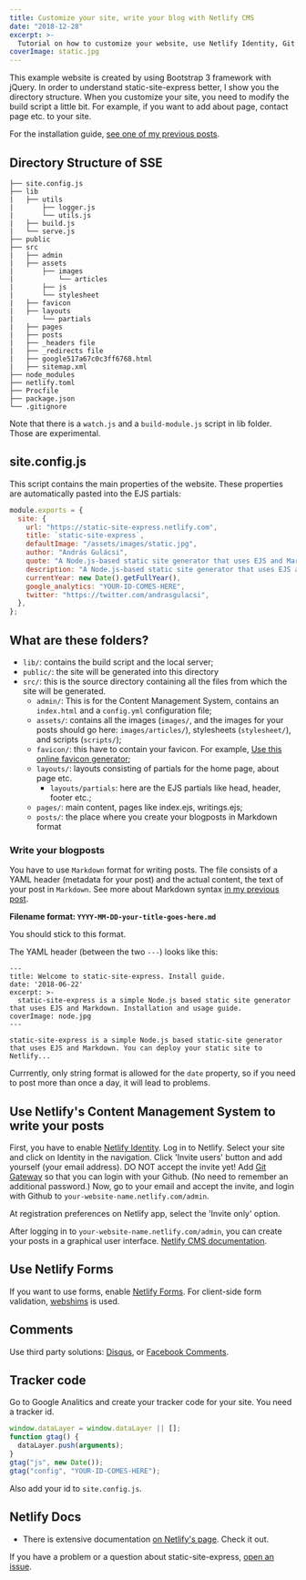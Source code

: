 ```yaml
---
title: Customize your site, write your blog with Netlify CMS
date: "2018-12-28"
excerpt: >-
  Tutorial on how to customize your website, use Netlify Identity, Git Gateway, Netlify Forms, and Netlify Content Management System (CMS) to conveniently write your blog.
coverImage: static.jpg
---
```


This example website is created by using Bootstrap 3 framework with jQuery. In order to understand static-site-express better, I show you the directory structure. When you customize your site, you need to modify the build script a little bit. For example, if you want to add about page, contact page etc. to your site.

For the installation guide, [see one of my previous posts](https://static-site-express.netlify.com/2018/06/22/welcome_to_static_site_express).

## Directory Structure of SSE

```none
├── site.config.js
├── lib
|   ├── utils
|       ├── logger.js
|       └── utils.js
|   ├── build.js
|   └── serve.js
├── public
├── src
|   ├── admin
|   ├── assets
|       ├── images
|           └── articles
|       ├── js
|       └── stylesheet
|   ├── favicon
|   ├── layouts
|       └── partials
|   ├── pages
|   ├── posts
|   ├── _headers file
|   ├── _redirects file
|   ├── google517a67c0c3ff6768.html
|   ├── sitemap.xml
├── node_modules
├── netlify.toml
├── Procfile
├── package.json
└── .gitignore
```

Note that there is a `watch.js` and a `build-module.js` script in lib folder. Those are experimental.

## site.config.js

This script contains the main properties of the website. These properties are automatically pasted into the EJS partials:

```javascript
module.exports = {
  site: {
    url: "https://static-site-express.netlify.com",
    title: `static-site-express`,
    defaultImage: "/assets/images/static.jpg",
    author: "András Gulácsi",
    quote: "A Node.js-based static site generator that uses EJS and Markdown",
    description: "A Node.js-based static site generator that uses EJS and Markdown",
    currentYear: new Date().getFullYear(),
    google_analytics: "YOUR-ID-COMES-HERE",
    twitter: "https://twitter.com/andrasgulacsi",
  },
};
```

## What are these folders?

- `lib/`: contains the build script and the local server;
- `public/`: the site will be generated into this directory
- `src/`: this is the source directory containing all the files from which the site will be generated.
  - `admin/`: This is for the Content Management System, contains an `index.html` and a `config.yml` configuration file;
  - `assets/`: contains all the images (`images/`, and the images for your posts should go here: `images/articles/`), stylesheets (`stylesheet/`), and scripts (`scripts/`);
  - `favicon/`: this have to contain your favicon. For example, [Use this online favicon generator](https://realfavicongenerator.net/);
  - `layouts/`: layouts consisting of partials for the home page, about page etc.
    - `layouts/partials`: here are the EJS partials like head, header, footer etc.;
  - `pages/`: main content, pages like index.ejs, writings.ejs;
  - `posts/`: the place where you create your blogposts in Markdown format

### Write your blogposts

You have to use `Markdown` format for writing posts. The file consists of a YAML header (metadata for your post) and the actual content, the text of your post in `Markdown`. See more about Markdown syntax [in my previous post](https://static-site-express.netlify.com/2018/06/25/markdown_cheatsheet).

**Filename format: `YYYY-MM-DD-your-title-goes-here.md`**

You should stick to this format.

The YAML header (between the two `---`) looks like this:

```raw
---
title: Welcome to static-site-express. Install guide.
date: '2018-06-22'
excerpt: >-
  static-site-express is a simple Node.js based static site generator that uses EJS and Markdown. Installation and usage guide.
coverImage: node.jpg
---

static-site-express is a simple Node.js based static-site generator that uses EJS and Markdown. You can deploy your static site to Netlify...
```

Currrently, only string format is allowed for the `date` property, so if you need to post more than once a day, it will lead to problems.

## Use Netlify's Content Management System to write your posts

First, you have to enable [Netlify Identity](https://www.netlify.com/docs/identity/). Log in to Netlify. Select your site and click on Identity in the navigation. Click 'Invite users' button and add yourself (your email address). DO NOT accept the invite yet! Add [Git Gateway](https://www.netlify.com/docs/git-gateway/) so that you can login with your Github. (No need to remember an additional password.) Now, go to your email and accept the invite, and login with Github to `your-website-name.netlify.com/admin`.

At registration preferences on Netlify app, select the 'Invite only' option.

After logging in to `your-website-name.netlify.com/admin`, you can create your posts in a graphical user interface. [Netlify CMS documentation](https://www.netlifycms.org/docs/add-to-your-site/).

## Use Netlify Forms

If you want to use forms, enable [Netlify Forms](https://www.netlify.com/docs/form-handling/). For client-side form validation, [webshims](https://afarkas.github.io/webshim/demos/) is used.

## Comments

Use third party solutions: [Disqus](https://disqus.com/), or [Facebook Comments](https://developers.facebook.com/docs/plugins/comments/).

## Tracker code

Go to Google Analitics and create your tracker code for your site. You need a tracker id.

```javascript
window.dataLayer = window.dataLayer || [];
function gtag() {
  dataLayer.push(arguments);
}
gtag("js", new Date());
gtag("config", "YOUR-ID-COMES-HERE");
```

Also add your id to `site.config.js`.

## Netlify Docs

- There is extensive documentation [on Netlify's page](https://www.netlify.com/docs/welcome/). Check it out.

If you have a problem or a question about static-site-express, [open an issue](https://github.com/SalsaBoy990/static-site-express/issues).
